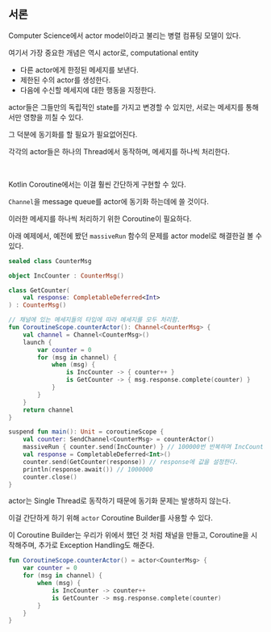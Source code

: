 ## 서론

Computer Science에서 actor model이라고 불리는 병렬 컴퓨팅 모델이 있다.

여기서 가장 중요한 개념은 역시 actor로, computational entity

- 다른 actor에게 한정된 메세지를 보낸다.
- 제한된 수의 actor를 생성한다.
- 다음에 수신할 메세지에 대한 행동을 지정한다.

actor들은 그들만의 독립적인 state를 가지고 변경할 수 있지만, 서로는 메세지를 통해서만 영향을 끼칠 수 있다.

그 덕분에 동기화를 할 필요가 필요없어진다.

각각의 actor들은 하나의 Thread에서 동작하며, 메세지를 하나씩 처리한다.

<br>

Kotlin Coroutine에서는 이걸 훨씬 간단하게 구현할 수 있다.

`Channel`을 message queue를 actor에 동기화 하는데에 쓸 것이다.

이러한 메세지를 하나씩 처리하기 위한 Coroutine이 필요하다.

아래 예제에서, 예전에 봤던 `massiveRun` 함수의 문제를 actor model로 해결한걸 볼 수 있다.

``` kotlin
sealed class CounterMsg

object IncCounter : CounterMsg()

class GetCounter(
    val response: CompletableDeferred<Int>
) : CounterMsg()

// 채널에 있는 메세지들의 타입에 따라 메세지를 모두 처리함.
fun CoroutineScope.counterActor(): Channel<CounterMsg> {
    val channel = Channel<CounterMsg>()
    launch {
        var counter = 0
        for (msg in channel) {
            when (msg) {
                is IncCounter -> { counter++ }
                is GetCounter -> { msg.response.complete(counter) }
            }
        }
    }
    return channel
}

suspend fun main(): Unit = coroutineScope {
    val counter: SendChannel<CounterMsg> = counterActor()
    massiveRun { counter.send(IncCounter) } // 100000번 반복하며 IncCounter 메세지를 보낸다.
    val response = CompletableDeferred<Int>()
    counter.send(GetCounter(response)) // response에 값을 설정한다.
    println(response.await()) // 1000000
    counter.close()
}
```

actor는 Single Thread로 동작하기 때문에 동기화 문제는 발생하지 않는다.

이걸 간단하게 하기 위해 `actor` Coroutine Builder를 사용할 수 있다.

이 Coroutine Builder는 우리가 위에서 했던 것 처럼 채널을 만들고, Coroutine을 시작해주며, 추가로 Exception Handling도 해준다.

``` kotlin
fun CoroutineScope.counterActor() = actor<CounterMsg> {
    var counter = 0
    for (msg in channel) {
        when (msg) {
            is IncCounter -> counter++
            is GetCounter -> msg.response.complete(counter)
        }
    }
}
```

